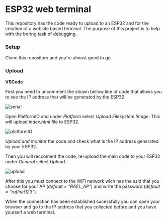 # ESP32 web terminal

This repository has the code ready to upload to an ESP32 and for the creation of a website based terminal.
The purpose of this project is to help with the boring task of debugging.

### Setup
Clone this repository and you're almost good to go.

### Upload

**VSCode**

First you need to uncomment the shown bellow line of code that allows you to see the IP address that will be generated by the ESP32.

![serial](https://user-images.githubusercontent.com/53173243/93481240-4155b280-f8f6-11ea-9820-c0eb7197d044.jpg)

Open PlatformIO and under *Platform* select *Upload Filesystem Image*. This will upload *index.html* file to ESP32.

![platformIO](https://user-images.githubusercontent.com/53173243/93385558-541ca880-f85e-11ea-9878-c1ffe4ab0628.jpg)

*Upload and monitor* the code and check what is the IP address generated by your ESP32.

Then you will reccoment the code, re-upload the main code to your ESP32 under *General* select *Upload*. 

![upload](https://user-images.githubusercontent.com/53173243/93480434-58e06b80-f8f5-11ea-93fa-2c32a3b5f58f.jpg)

After this you must connect to the WiFi network wich has the *ssid* that you choose for your AP (*default = "RAFL_AP"*) and write the password (*default = "raflnet123"*).

When the connection has been established sucessfully you can open your browser and go to the IP address that you collected before and you have yourself a web terminal.
